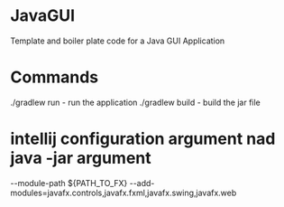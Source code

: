 # JavaGUI
Template and boiler plate code for a Java GUI Application

# Commands 
./gradlew run - run the application
./gradlew build - build the jar file 

# intellij configuration argument nad java -jar argument
--module-path ${PATH_TO_FX} --add-modules=javafx.controls,javafx.fxml,javafx.swing,javafx.web 